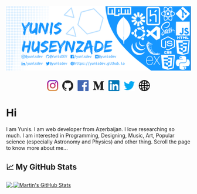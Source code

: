 # [![yunis huseynzade header](https://raw.githubusercontent.com/YunisDEV/YunisDEV/master/assets/banner.png)](https://yunisdev.github.io)

<p align='center'>
    <!-- Instagram -->
    <a href="https://www.instagram.com/yunisdev/"><img height="30" src="https://raw.githubusercontent.com/YunisDEV/YunisDEV/master/assets/instagram.svg"></a>&nbsp;&nbsp;
    <!-- GitHub -->
    <a href="https://github.com/YunisDEV"><img height="30" src="https://raw.githubusercontent.com/YunisDEV/YunisDEV/master/assets/github.svg"></a>&nbsp;&nbsp;
    <!-- Facebook -->
    <a href="https://www.facebook.com/yunisdev"><img height="30" src="https://raw.githubusercontent.com/YunisDEV/YunisDEV/master/assets/facebook.svg"></a>&nbsp;&nbsp;
    <!-- Medium -->
    <a href="https://medium.com/@yunisdev"><img height="30" src="https://raw.githubusercontent.com/YunisDEV/YunisDEV/master/assets/medium.svg"></a>&nbsp;&nbsp;
    <!-- Linkedin -->
    <a href="https://www.linkedin.com/in/yunisdev/"><img height="30" src="https://raw.githubusercontent.com/YunisDEV/YunisDEV/master/assets/linkedin.svg"></a>&nbsp;&nbsp;
    <!-- Twitter -->
    <a href="https://twitter.com/yunisdev"><img height="30" src="https://raw.githubusercontent.com/YunisDEV/YunisDEV/master/assets/twitter.svg"></a>&nbsp;&nbsp;
    <!-- Web -->
    <a href="https://yunisdev.github.io"><img height="30" src="https://raw.githubusercontent.com/YunisDEV/YunisDEV/master/assets/web.svg"></a>
</p>

# Hi

I am Yunis. I am web developer from Azerbaijan. I love researching so much. I am interested in Programming, Designing, Music, Art, Popular science (especially Astronomy and Physics) and other thing.
Scroll the page to know more about me...

## &#x1f4c8; My GitHub Stats

<a href="https://github.com/YunisDEV/YunisDEV">
  <img align="center" src="https://github-readme-stats.vercel.app/api/top-langs/?username=YunisDEV&hide=" />
</a>
<a href="https://github.com/MartinHeinz/MartinHeinz">
  <img align="center" src="https://github-readme-stats.vercel.app/api?username=YunisDEV&show_icons=true" alt="Martin's GitHub Stats" />
</a>